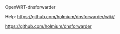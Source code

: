 OpenWRT-dnsforwarder


Help: https://github.com/holmium/dnsforwarder/wiki/

https://github.com/holmium/dnsforwarder

